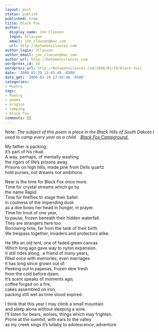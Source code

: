 ```yaml
---
layout: post
status: publish
published: true
title: Black Fox
author:
  display_name: Jon Clausen
  login: JClausen
  email: jon_clausen@mac.com
  url: http://betweensilences.com
author_login: JClausen
author_email: jon_clausen@mac.com
author_url: http://betweensilences.com
wordpress_id: 54
wordpress_url: http://betweensilences.com/2008/01/29/black-fox/
date: '2008-01-29 12:45:46 -0500'
date_gmt: '2008-01-29 17:45:46 -0500'
categories:
- Poetry
tags:
- Poetry
- poems
- origins
- camping
- black fox
comments: []
---
```

<p><em>Note: The subject of this poem is place in the Black Hills of South Dakota I used to camp every year as a child.   <a href="http://www.hikercentral.com/campgrounds/117916.html">Black Fox Campground.</a></em></p>
<p>My father is packing;<br />
it’s part of his ritual.<br />
A way, perhaps, of mentally washing<br />
the rigors of life’s prisons away.<br />
Prisons on high hills, made pink from Dells quartz<br />
hold purses, not dreams nor ambitions.</p>
<p>Near is the time for Black Fox once more.<br />
Time for crystal streams which go by<br />
the name Rapid.<br />
Time for fireflies to stage their ballet<br />
in coolness of the impending dusk<br />
as a doe bows her head in hunger, in prayer.<br />
Time for trout of one year,<br />
to pause, frozen beneath their hidden waterfall.<br />
They are strangers here too.<br />
Borrowing time, far from the tank of their birth.<br />
We trespass together, invaders and protectors alike.</p>
<p>He lifts an old tent, one of faded green canvas.<br />
Which long ago gave way to nylon expansion.<br />
It still rides along,  a friend of many years,<br />
filled once with memories, even marriages<br />
it has long since grown out of:<br />
Peeking out in pajamas, frozen dew fresh<br />
from the cold before dawn.<br />
It’s scent speaks of moments ago;<br />
coffee forged on a fire,<br />
cakes assembled on iron,<br />
packing still wet as time stood expired.</p>
<p>I think that this year I may climb a small mountain<br />
and sleep alone without sleeping a wink.<br />
I’ll listen for bears, wolves, things which may frighten.<br />
Prone at the summit, with ears to the valley<br />
as my creek sings it’s lullaby to adolescence, adventure.</p>

